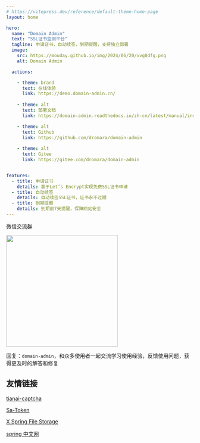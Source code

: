 ```yaml
---
# https://vitepress.dev/reference/default-theme-home-page
layout: home

hero:
  name: "Domain Admin"
  text: "SSL证书监测平台"
  tagline: 申请证书，自动续签，到期提醒，支持独立部署
  image:
    src: https://mouday.github.io/img/2024/06/20/xvg0dfg.png
    alt: Domain Admin

  actions:

    - theme: brand
      text: 在线体验
      link: https://demo.domain-admin.cn/
  
    - theme: alt
      text: 部署文档
      link: https://domain-admin.readthedocs.io/zh-cn/latest/manual/install.html

    - theme: alt
      text: Github
      link: https://github.com/dromara/domain-admin
    
    - theme: alt
      text: Gitee
      link: https://gitee.com/dromara/domain-admin


features:
  - title: 申请证书
    details: 基于Let’s Encrypt实现免费SSL证书申请
  - title: 自动续签
    details: 自动续签SSL证书，证书永不过期
  - title: 到期提醒
    details: 到期前7天提醒，保障网站安全
---
```


微信交流群

<img src="https://mouday.github.io/img/2024/06/20/h1buset.png" width="300">

回复：`domain-admin`，和众多使用者一起交流学习使用经验，反馈使用问题，获得更及时的解答和修复

## 友情链接

<a href="http://captcha.tianai.cloud/?from=domain-admin.cn" target="_blank">tianai-captcha</a> 

<a href="https://sa-token.cc/?from=domain-admin.cn" target="_blank">Sa-Token</a> 

<a href="https://x-file-storage.xuyanwu.cn/?from=domain-admin.cn" target="_blank">X Spring File Storage</a> 

<a href="https://springdoc.cn/?from=domain-admin.cn" target="_blank">spring 中文网</a> 
